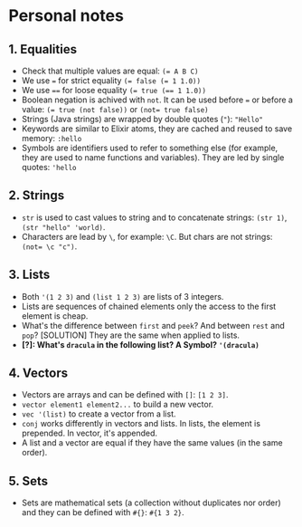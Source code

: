 # Personal notes

## 1. Equalities
- Check that multiple values are equal: `(= A B C)`
- We use `=` for strict equality `(= false (= 1 1.0))`
- We use `==` for loose equality `(= true (== 1 1.0))`
- Boolean negation is achived with `not`. It can be used before `=` or before a value: `(= true (not false))` or `(not= true false)`
- Strings (Java strings) are wrapped by double quotes (`"`): `"Hello"`
- Keywords are similar to Elixir atoms, they are cached and reused to save memory: `:hello`
- Symbols are identifiers used to refer to something else (for example, they are used to name functions and variables). They are led by single quotes: `'hello` 

## 2. Strings
- `str` is used to cast values to string and to concatenate strings: `(str 1)`, `(str "hello" 'world)`.
- Characters are lead by `\`, for example: `\C`. But chars are not strings: `(not= \c "c")`.

## 3. Lists
- Both `'(1 2 3)` and `(list 1 2 3)` are lists of 3 integers.
- Lists are sequences of chained elements only the access to the first element is cheap.
- What's the difference between `first` and `peek`? And between `rest` and `pop`? [SOLUTION] They are the same when applied to lists.
- **[?]: What's `dracula` in the following list? A Symbol? `'(dracula)`**

## 4. Vectors
- Vectors are arrays and can be defined with `[]`: `[1 2 3]`.
- `vector element1 element2...` to build a new vector.
- `vec '(list)` to create a vector from a list.
- `conj` works differently in vectors and lists. In lists, the element is prepended. In vector, it's appended.
- A list and a vector are equal if they have the same values (in the same order).

## 5. Sets
- Sets are mathematical sets (a collection without duplicates nor order) and they can be defined with `#{}`: `#{1 3 2}`.